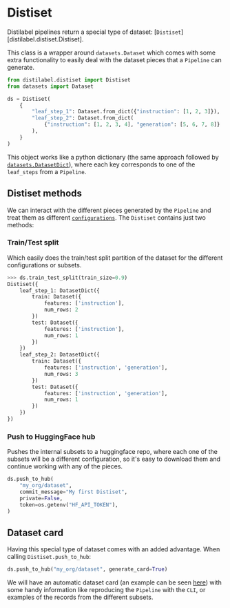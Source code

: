 # Distiset

Distilabel pipelines return a special type of dataset: [`Distiset`][distilabel.distiset.Distiset].

This class is a wrapper around `datasets.Dataset` which comes with some extra functionality to easily deal with the dataset pieces that a `Pipeline` can generate.

```python
from distilabel.distiset import Distiset
from datasets import Dataset

ds = Distiset(
    {
        "leaf_step_1": Dataset.from_dict({"instruction": [1, 2, 3]}),
        "leaf_step_2": Dataset.from_dict(
            {"instruction": [1, 2, 3, 4], "generation": [5, 6, 7, 8]}
        ),
    }
)
```

This object works like a python dictionary (the same approach followed by [`datasets.DatasetDict`](https://huggingface.co/docs/datasets/main/en/package_reference/main_classes#datasets.DatasetDict)), where each key corresponds to one of the `leaf_steps` from a `Pipeline`.

## Distiset methods

We can interact with the different pieces generated by the `Pipeline` and treat them as different [`configurations`](https://huggingface.co/docs/datasets-server/configs_and_splits#configurations). The `Distiset` contains just two methods:

### Train/Test split

Which easily does the train/test split partition of the dataset for the different configurations or subsets.

```python
>>> ds.train_test_split(train_size=0.9)
Distiset({
    leaf_step_1: DatasetDict({
        train: Dataset({
            features: ['instruction'],
            num_rows: 2
        })
        test: Dataset({
            features: ['instruction'],
            num_rows: 1
        })
    })
    leaf_step_2: DatasetDict({
        train: Dataset({
            features: ['instruction', 'generation'],
            num_rows: 3
        })
        test: Dataset({
            features: ['instruction', 'generation'],
            num_rows: 1
        })
    })
})
```

### Push to HuggingFace hub

Pushes the internal subsets to a huggingface repo, where each one of the subsets will be a different configuration, so it's easy to download them and continue working with any of the pieces.

```python
ds.push_to_hub(
    "my_org/dataset",
    commit_message="My first Distiset",
    private=False,
    token=os.getenv("HF_API_TOKEN"),
)
```

## Dataset card

Having this special type of dataset comes with an added advantage. When calling `Distiset.push_to_hub`:

```python
ds.push_to_hub("my_org/dataset", generate_card=True)
```

We will have an automatic dataset card (an example can be seen [here](https://huggingface.co/datasets/distilabel-internal-testing/deita)) with some handy information like reproducing the `Pipeline` with the `CLI`, or examples of the records from the different subsets.

